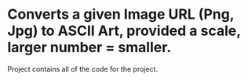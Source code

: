 # Converts a given Image URL (Png, Jpg) to ASCII Art, provided a scale, larger number = smaller.
Project contains all of the code for the project.
